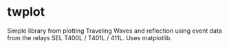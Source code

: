 # twplot
Simple library from plotting Traveling Waves and reflection using event data from the relays SEL T400L / T401L / 411L.
Uses matplotlib.
